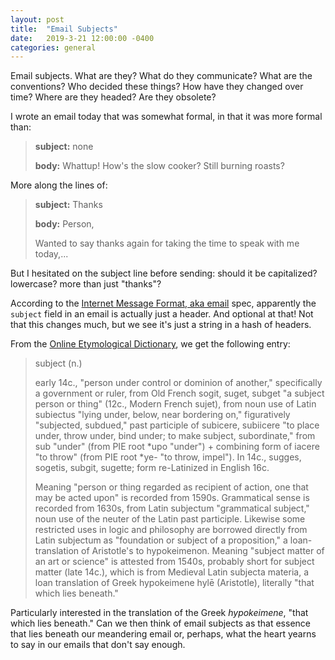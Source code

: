 ```yaml
---
layout: post
title:  "Email Subjects"
date:   2019-3-21 12:00:00 -0400
categories: general
---
```


Email subjects.  What are they?  What do they communicate?  What are the conventions?  Who decided these things?  How have they changed over time?  Where are they headed?  Are they obsolete?

I wrote an email today that was somewhat formal, in that it was more formal than:

> **subject:** none
> 
> **body:** Whattup!  How's the slow cooker?  Still burning roasts?

More along the lines of:

> **subject:** Thanks
> 
> **body:** Person,
> 
> Wanted to say thanks again for taking the time to speak with me today,...

But I hesitated on the subject line before sending: should it be capitalized?  lowercase?  more than just "thanks"?

According to the [Internet Message Format, aka email](https://tools.ietf.org/html/rfc2822) spec, apparently the `subject` field in an email is actually just a header.  And optional at that!  Not that this changes much, but we see it's just a string in a hash of headers.  

From the [Online Etymological Dictionary](https://www.etymonline.com/word/subject#etymonline_v_22245), we get the following entry:

> subject (n.)
> 
> early 14c., "person under control or dominion of another," specifically a government or ruler, from Old French sogit, suget, subget "a subject person or thing" (12c., Modern French sujet), from noun use of Latin subiectus "lying under, below, near bordering on," figuratively "subjected, subdued," past participle of subicere, subiicere "to place under, throw under, bind under; to make subject, subordinate," from sub "under" (from PIE root *upo "under") + combining form of iacere "to throw" (from PIE root *ye- "to throw, impel"). In 14c., sugges, sogetis, subgit, sugette; form re-Latinized in English 16c.
> 
> Meaning "person or thing regarded as recipient of action, one that may be acted upon" is recorded from 1590s. Grammatical sense is recorded from 1630s, from Latin subjectum "grammatical subject," noun use of the neuter of the Latin past participle. Likewise some restricted uses in logic and philosophy are borrowed directly from Latin subjectum as "foundation or subject of a proposition," a loan-translation of Aristotle's to hypokeimenon. Meaning "subject matter of an art or science" is attested from 1540s, probably short for subject matter (late 14c.), which is from Medieval Latin subjecta materia, a loan translation of Greek hypokeimene hylē (Aristotle), literally "that which lies beneath."

Particularly interested in the translation of the Greek *hypokeimene*, "that which lies beneath."  Can we then think of email subjects as that essence that lies beneath our meandering email or, perhaps, what the heart yearns to say in our emails that don't say enough.
